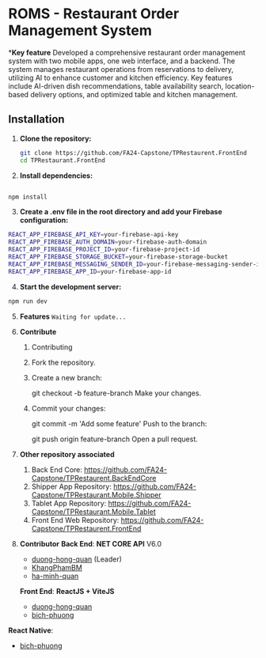 # ROMS - Restaurant Order Management System


***Key feature**
Developed a comprehensive restaurant order management system with two mobile apps, one web interface, and a backend. The system manages restaurant operations from reservations to delivery, utilizing AI to enhance customer and kitchen efficiency. Key features include AI-driven dish recommendations, table availability search, location-based delivery options, and optimized table and kitchen management.

## Installation

1. **Clone the repository:**

   ```bash
   git clone https://github.com/FA24-Capstone/TPRestaurent.FrontEnd
   cd TPRestaurant.FrontEnd
   ```

2. **Install dependencies:**

```bash

npm install
```

3. **Create a .env file in the root directory and add your Firebase configuration:**

```bash
REACT_APP_FIREBASE_API_KEY=your-firebase-api-key
REACT_APP_FIREBASE_AUTH_DOMAIN=your-firebase-auth-domain
REACT_APP_FIREBASE_PROJECT_ID=your-firebase-project-id
REACT_APP_FIREBASE_STORAGE_BUCKET=your-firebase-storage-bucket
REACT_APP_FIREBASE_MESSAGING_SENDER_ID=your-firebase-messaging-sender-id
REACT_APP_FIREBASE_APP_ID=your-firebase-app-id
```

4. **Start the development server:**

```bash
npm run dev
```

5. **Features**
   `Waiting for update...`



7. **Contribute**

   1. Contributing
   2. Fork the repository.
   3. Create a new branch:

      git checkout -b feature-branch
      Make your changes.

   4. Commit your changes:

      git commit -m 'Add some feature'
      Push to the branch:

      git push origin feature-branch
      Open a pull request.
8. **Other repository associated**
   1. Back End Core: https://github.com/FA24-Capstone/TPRestaurent.BackEndCore
   2. Shipper App Repository: https://github.com/FA24-Capstone/TPRestaurant.Mobile.Shipper
   3. Tablet App Repository: https://github.com/FA24-Capstone/TPRestaurant.Mobile.Tablet
   4. Front End Web Repository: https://github.com/FA24-Capstone/TPRestaurent.FrontEnd

9. **Contributor**
   **Back End**: **NET CORE API** V6.0
   - [duong-hong-quan](https://github.com/duong-hong-quan) (Leader)
   - [KhangPhamBM](https://github.com/KhangPhamBM)
   - [ha-minh-quan](https://github.com/ha-minh-quan)
   
   **Front End**: **ReactJS + ViteJS**
   - [duong-hong-quan](https://github.com/duong-hong-quan)
   - [bich-phuong](https://github.com/phuong1304)

**React Native**:
- [bich-phuong](https://github.com/phuong1304)
